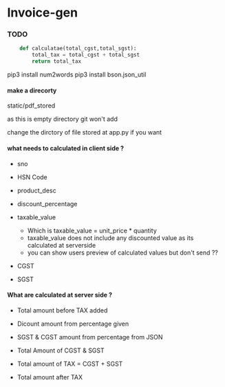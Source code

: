 # Invoice-gen
### TODO
```python 
    def calculatae(total_cgst,total_sgst):
        total_tax = total_cgst + total_sgst
        return total_tax
```

pip3 install num2words
pip3 install bson.json_util

#### make a direcorty
static/pdf_stored

as this is empty directory git won't add

change the dirctory of file stored at app.py if you want

#### what needs to calculated in client side ?
* sno

* HSN Code

* product_desc

* discount_percentage

* taxable_value 
    * Which is taxable_value = unit_price * quantity
    * taxable_value does not include any discounted value as its calculated at serverside
    * you can show users preview of calculated values but don't send ??

* CGST

* SGST

#### What are calculated at server side ?

* Total amount before TAX added

* Dicount amount from percentage given

* SGST & CGST amount from percentage from JSON

* Total Amount of CGST & SGST

* Total amount of TAX = CGST + SGST

* Total amount after TAX
